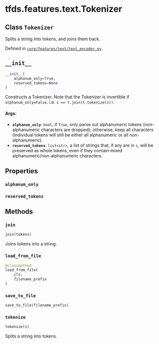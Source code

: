 <div itemscope itemtype="http://developers.google.com/ReferenceObject">
<meta itemprop="name" content="tfds.features.text.Tokenizer" />
<meta itemprop="path" content="Stable" />
<meta itemprop="property" content="alphanum_only"/>
<meta itemprop="property" content="reserved_tokens"/>
<meta itemprop="property" content="__init__"/>
<meta itemprop="property" content="join"/>
<meta itemprop="property" content="load_from_file"/>
<meta itemprop="property" content="save_to_file"/>
<meta itemprop="property" content="tokenize"/>
</div>

# tfds.features.text.Tokenizer

## Class `Tokenizer`

Splits a string into tokens, and joins them back.

Defined in [`core/features/text/text_encoder.py`](https://github.com/tensorflow/datasets/tree/master/tensorflow_datasets/core/features/text/text_encoder.py).

<!-- Placeholder for "Used in" -->


<h2 id="__init__"><code>__init__</code></h2>

``` python
__init__(
    alphanum_only=True,
    reserved_tokens=None
)
```

Constructs a Tokenizer.
Note that the Tokenizer is invertible if `alphanum_only=False`.
i.e. `s == t.join(t.tokenize(s))`.

#### Args:

*   <b>`alphanum_only`</b>: `bool`, if `True`, only parse out alphanumeric
    tokens (non-alphanumeric characters are dropped); otherwise, keep all
    characters (individual tokens will still be either all alphanumeric or all
    non-alphanumeric).
*   <b>`reserved_tokens`</b>: `list<str>`, a list of strings that, if any are in
    `s`, will be preserved as whole tokens, even if they contain mixed
    alphanumeric/non-alphanumeric characters.

## Properties

<h3 id="alphanum_only"><code>alphanum_only</code></h3>



<h3 id="reserved_tokens"><code>reserved_tokens</code></h3>





## Methods

<h3 id="join"><code>join</code></h3>

``` python
join(tokens)
```

Joins tokens into a string.

<h3 id="load_from_file"><code>load_from_file</code></h3>

``` python
@classmethod
load_from_file(
    cls,
    filename_prefix
)
```



<h3 id="save_to_file"><code>save_to_file</code></h3>

``` python
save_to_file(filename_prefix)
```



<h3 id="tokenize"><code>tokenize</code></h3>

``` python
tokenize(s)
```

Splits a string into tokens.



